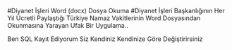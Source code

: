 #Diyanet İşleri Word (docx) Dosya Okuma
#Diyanet İşleri Başkanlığının Her Yıl Ücretli Paylaştığı Türkiye Namaz Vakitlerinin Word Dosyasından Okunmasına Yarayan Ufak Bir Uygulama..

Ben SQL Kayıt Ediyorum Siz Kendiniz Kendinize Göre Değiştirirsiniz

